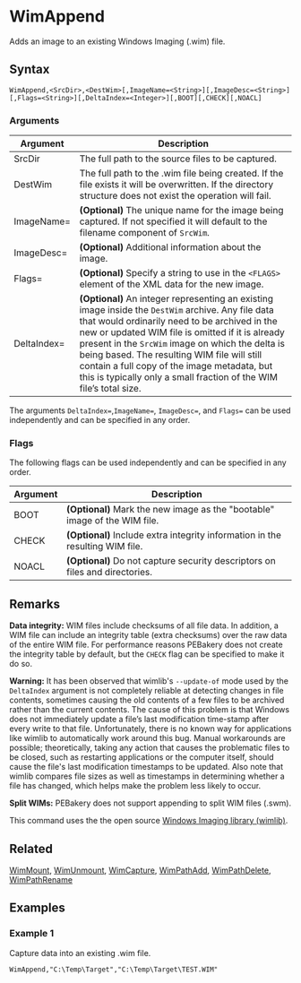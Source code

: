 # WimAppend

Adds an image to an existing Windows Imaging (.wim) file.

## Syntax

```pebakery
WimAppend,<SrcDir>,<DestWim>[,ImageName=<String>][,ImageDesc=<String>][,Flags=<String>][,DeltaIndex=<Integer>][,BOOT][,CHECK][,NOACL]
```

### Arguments

| Argument | Description |
| --- | --- |
| SrcDir | The full path to the source files to be captured. |
| DestWim | The full path to the .wim file being created. If the file exists it will be overwritten. If the directory structure does not exist the operation will fail. |
| ImageName= | **(Optional)** The unique name for the image being captured. If not specified it will default to the filename component of `SrcWim`. |
| ImageDesc= | **(Optional)** Additional information about the image. |
| Flags= | **(Optional)** Specify a string to use in the `<FLAGS>` element of the XML data for the new image. |
| DeltaIndex= | **(Optional)** An integer representing an existing image inside the `DestWim` archive. Any file data that would ordinarily need to be archived in the new or updated WIM file is omitted if it is already present in the `SrcWim` image on which the delta is being based. The resulting WIM file will still contain a full copy of the image metadata, but this is typically only a small fraction of the WIM file’s total size. |

The arguments `DeltaIndex=`,`ImageName=`, `ImageDesc=`, and `Flags=` can be used independently and can be specified in any order.

### Flags

The following flags can be used independently and can be specified in any order.

| Argument | Description |
| --- | --- |
| BOOT | **(Optional)** Mark the new image as the "bootable" image of the WIM file. |
| CHECK | **(Optional)** Include extra integrity information in the resulting WIM file.  |
| NOACL | **(Optional)** Do not capture security descriptors on files and directories. |

## Remarks

**Data integrity:** WIM files include checksums of all file data. In addition, a WIM file can include an integrity table (extra checksums) over the raw data of the entire WIM file. For performance reasons PEBakery does not create the integrity table by default, but the `CHECK` flag can be specified to make it do so.

**Warning:** It has been observed that wimlib's `--update-of` mode used by the `DeltaIndex` argument is not completely reliable at detecting changes in file contents, sometimes causing the old contents of a few files to be archived rather than the current contents. The cause of this problem is that Windows does not immediately update a file’s last modification time-stamp after every write to that file. Unfortunately, there is no known way for applications like wimlib to automatically work around this bug. Manual workarounds are possible; theoretically, taking any action that causes the problematic files to be closed, such as restarting applications or the computer itself, should cause the file's last modification timestamps to be updated. Also note that wimlib compares file sizes as well as timestamps in determining whether a file has changed, which helps make the problem less likely to occur.

**Split WIMs:** PEBakery does not support appending to split WIM files (.swm).

This command uses the the open source [Windows Imaging library (wimlib)](https://wimlib.net/).

## Related

[WimMount](./WimMount.md), [WimUnmount](./WimUnmount.md), [WimCapture](./WimCapture.md), [WimPathAdd](./WimPathAdd.md), [WimPathDelete](./WimPathDelete.md), [WimPathRename](./WimPathRename.md)

## Examples

### Example 1

Capture data into an existing .wim file.

```pebakery
WimAppend,"C:\Temp\Target","C:\Temp\Target\TEST.WIM"
```
